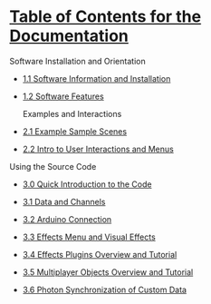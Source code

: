 # **<span style="text-decoration:underline;">Table of Contents for the Documentation</span>**

  Software Installation and Orientation

* [1.1 Software Information and Installation](./1.1_AR_CYB_Software_Information_and_Installation.md)

* [1.2 Software Features](./1.2_AR_CYB_Software_Features.md)
  
  Examples and Interactions

* [2.1 Example Sample Scenes](./2.1_Sample_Scenes.md)

* [2.2 Intro to User Interactions and Menus](./2.2_Intro_to_User_Interactions_and_Menus.md)

Using the Source Code

* [3.0 Quick Introduction to the Code](./3.0_Quick_Introduction_to_the_Code.md)

* [3.1 Data and Channels](./3.1_Data_and_Channels.md)

* [3.2 Arduino Connection](./3.2_Arduino_Connection.md)

* [3.3 Effects Menu and Visual Effects](./3.3_Effects_Menu_and_Visual_Effects.md)

* [3.4 Effects Plugins Overview and Tutorial](./3.4_Effects_Plugins_Overview_and_Tutorial.md)

* [3.5 Multiplayer Objects Overview and Tutorial](./3.5_Multiplayer_Objects_Overview_and_Tutorial.md)

* [3.6 Photon Synchronization of Custom Data](./3.6_Photon_Synchronization_of_Custom_Data.md)
